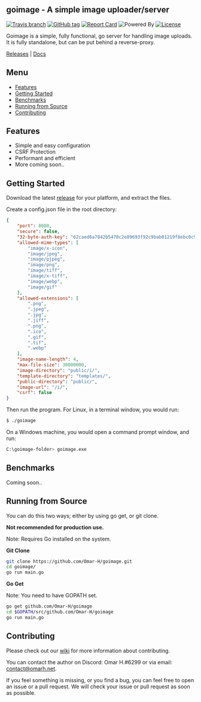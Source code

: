 ## goimage - A simple image uploader/server
[![Travis branch](https://img.shields.io/travis/omar-h/goimage/master.svg?style=flat-square)](https://travis-ci.org/omar-h/goimage)
[![GitHub tag](https://img.shields.io/github/release/omar-h/goimage.svg?style=flat-square)](https://github.com/omar-h/goimage/releases)
[![Report Card](https://img.shields.io/badge/report%20card-a%2B-c0392b.svg?style=flat-square)](https://goreportcard.com/report/github.com/omar-h/goimage)
![Powered By](https://img.shields.io/badge/powered%20by-go-blue.svg?style=flat-square)
[![License](https://img.shields.io/badge/license-MIT%20License-1abc9c.svg?style=flat-square)](https://github.com/omar-h/goimage/blob/master/LICENSE.txt)

Goimage is a simple, fully functional, go server for handling image uploads. It is fully standalone, but can be put behind a reverse-proxy.

[Releases](https://github.com/omar-h/goimage/releases) | [Docs](https://github.com/omar-h/goimage/wiki)

## Menu
* [Features](#features)
* [Getting Started](#getting-started)
* [Benchmarks](#benchmarks)
* [Running from Source](#running-from-source)
* [Contributing](#contributing)

## Features
* Simple and easy configuration
* CSRF Protection
* Performant and efficient
* More coming soon..

## Getting Started
Download the latest [release](https://github.com/omar-h/goimage/releases) for your platform, and extract the files.

Create a config.json file in the root directory:
```JSON
{
    "port": 8080,
    "secure": false,
    "32-byte-auth-key": "62caed6a7842b5470c2e89693f92c9bab01219f8ebc0c9c0785b97cfd7a68187",
    "allowed-mime-types": [
        "image/x-icon",
        "image/jpeg",
        "image/pjpeg",
        "image/png",
        "image/tiff",
        "image/x-tiff",
        "image/webp",
        "image/gif"
    ],
    "allowed-extensions": [
        ".png",
        ".jpeg",
        ".jpg",
        ".jiff",
        ".png",
        ".ico",
        ".gif",
        ".tif",
        ".webp"
    ],
    "image-name-length": 4,
    "max-file-size": 30000000,
    "image-directory": "public/i/",
    "template-directory": "templates/",
    "public-directory": "public/",
    "image-url": "/i/",
    "csrf": false
}
```

Then run the program.
For Linux, in a terminal window, you would run:
```BASH
$ ./goimage
```
On a Windows machine, you would open a command prompt window, and run:
```BASH
C:\goimage-folder> goimage.exe
```

## Benchmarks
Coming soon..

## Running from Source
You can do this two ways; either by using go get, or git clone.

**Not recommended for production use.**

Note: Requires Go installed on the system.

**Git Clone**

```BASH
git clone https://github.com/Omar-H/goimage.git
cd goimage/
go run main.go
```

**Go Get**

Note: You need to have GOPATH set.
```BASH
go get github.com/Omar-H/goimage
cd $GOPATH/src/github.com/Omar-H/goimage
go run main.go
```

## Contributing
Please check out our [wiki](https://github.com/omar-h/goimage/wiki) for more information about contributing.

You can contact the author on Discord: Omar H.#6299 or via email: [contact@omarh.net](mailto:contact@omarh.net).

If you feel something is missing, or you find a bug, you can feel free to open an issue or a pull request.
We will check your issue or pull request as soon as possible.
